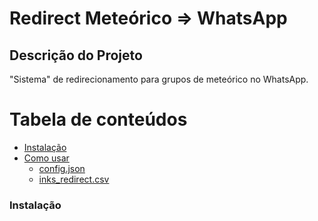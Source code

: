 # Redirect Meteórico => WhatsApp

## Descrição do Projeto
<p>"Sistema" de redirecionamento para grupos de meteórico no WhatsApp.</p>

Tabela de conteúdos
=================
<!--ts-->
   * [Instalação](#instalacao)
   * [Como usar](#como-usar)
      * [config.json](#config)
      * [inks_redirect.csv](#links)
<!--te-->

### Instalação
